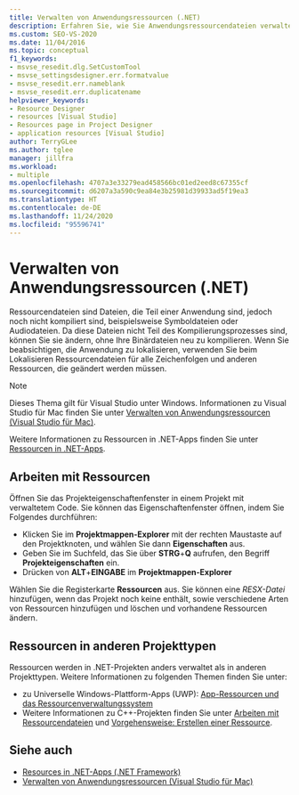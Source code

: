 ```yaml
---
title: Verwalten von Anwendungsressourcen (.NET)
description: Erfahren Sie, wie Sie Anwendungsressourcendateien verwalten, die nicht Teil des Kompilierungsvorgangs sind.
ms.custom: SEO-VS-2020
ms.date: 11/04/2016
ms.topic: conceptual
f1_keywords:
- msvse_resedit.dlg.SetCustomTool
- msvse_settingsdesigner.err.formatvalue
- msvse_resedit.err.nameblank
- msvse_resedit.err.duplicatename
helpviewer_keywords:
- Resource Designer
- resources [Visual Studio]
- Resources page in Project Designer
- application resources [Visual Studio]
author: TerryGLee
ms.author: tglee
manager: jillfra
ms.workload:
- multiple
ms.openlocfilehash: 4707a3e33279ead458566bc01ed2eed8c67355cf
ms.sourcegitcommit: d6207a3a590c9ea84e3b25981d39933ad5f19ea3
ms.translationtype: HT
ms.contentlocale: de-DE
ms.lasthandoff: 11/24/2020
ms.locfileid: "95596741"
---
```

# <a name="manage-application-resources-net"></a>Verwalten von Anwendungsressourcen (.NET)

Ressourcendateien sind Dateien, die Teil einer Anwendung sind, jedoch noch nicht kompiliert sind, beispielsweise Symboldateien oder Audiodateien. Da diese Dateien nicht Teil des Kompilierungsprozesses sind, können Sie sie ändern, ohne Ihre Binärdateien neu zu kompilieren. Wenn Sie beabsichtigen, die Anwendung zu lokalisieren, verwenden Sie beim Lokalisieren Ressourcendateien für alle Zeichenfolgen und anderen Ressourcen, die geändert werden müssen.

> [!NOTE]
> Dieses Thema gilt für Visual Studio unter Windows. Informationen zu Visual Studio für Mac finden Sie unter [Verwalten von Anwendungsressourcen (Visual Studio für Mac)](/visualstudio/mac/managing-app-resources).

Weitere Informationen zu Ressourcen in .NET-Apps finden Sie unter [Ressourcen in .NET-Apps](/dotnet/framework/resources/index).

## <a name="work-with-resources"></a>Arbeiten mit Ressourcen

Öffnen Sie das Projekteigenschaftenfenster in einem Projekt mit verwaltetem Code. Sie können das Eigenschaftenfenster öffnen, indem Sie Folgendes durchführen:

- Klicken Sie im **Projektmappen-Explorer** mit der rechten Maustaste auf den Projektknoten, und wählen Sie dann **Eigenschaften** aus.
- Geben Sie im Suchfeld, das Sie über **STRG**+**Q** aufrufen, den Begriff **Projekteigenschaften** ein.
- Drücken von **ALT**+**EINGABE** im **Projektmappen-Explorer**

Wählen Sie die Registerkarte **Ressourcen** aus. Sie können eine *RESX-Datei* hinzufügen, wenn das Projekt noch keine enthält, sowie verschiedene Arten von Ressourcen hinzufügen und löschen und vorhandene Ressourcen ändern.

## <a name="resources-in-other-project-types"></a>Ressourcen in anderen Projekttypen

Ressourcen werden in .NET-Projekten anders verwaltet als in anderen Projekttypen. Weitere Informationen zu folgenden Themen finden Sie unter:

- zu Universelle Windows-Plattform-Apps (UWP): [App-Ressourcen und das Ressourcenverwaltungssystem](/windows/uwp/app-resources/)
- Weitere Informationen zu C++-Projekten finden Sie unter [Arbeiten mit Ressourcendateien](/cpp/windows/working-with-resource-files) und [Vorgehensweise: Erstellen einer Ressource](/cpp/windows/how-to-create-a-resource).

## <a name="see-also"></a>Siehe auch

- [Resources in .NET-Apps (.NET Framework)](/dotnet/framework/resources/index)
- [Verwalten von Anwendungsressourcen (Visual Studio für Mac)](/visualstudio/mac/managing-app-resources)
